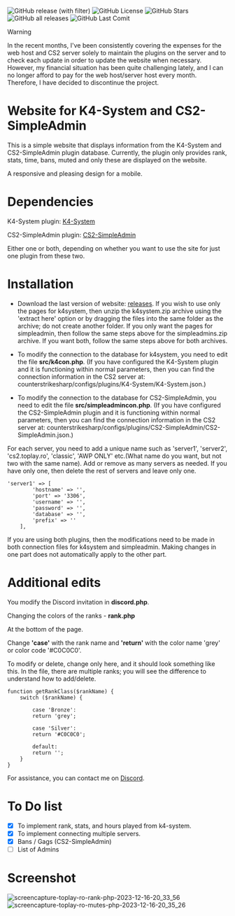 <img alt="GitHub release (with filter)" src="https://img.shields.io/github/v/release/sdg12321/K4-System-Website"> <img alt="GitHub License" src="https://img.shields.io/github/license/sdg12321/K4-System-Website"> <img alt="GitHub Stars" src="https://img.shields.io/github/stars/sdg12321/K4-System-Website">
 <img alt="GitHub all releases" src="https://img.shields.io/github/downloads/sdg12321/K4-System-Website/total"> <img alt="GitHub Last Comit" src="https://img.shields.io/github/last-commit/sdg12321/K4-System-Website">

> [!WARNING]  
> In the recent months, I've been consistently covering the expenses for the web host and CS2 server solely to maintain the plugins on the server and to check each update in order to update the website when necessary. However, my financial situation has been quite challenging lately, and I can no longer afford to pay for the web host/server host every month. Therefore, I have decided to discontinue the project.
 
# Website for K4-System and CS2-SimpleAdmin
This is a simple website that displays information from the K4-System and CS2-SimpleAdmin plugin database. Currently, the plugin only provides rank, stats, time, bans, muted and only these are displayed on the website.

A responsive and pleasing design for a mobile.

# Dependencies
K4-System plugin: [K4-System](https://github.com/K4ryuu/K4-System)

CS2-SimpleAdmin plugin: [CS2-SimpleAdmin](https://github.com/daffyyyy/CS2-SimpleAdmin)

Either one or both, depending on whether you want to use the site for just one plugin from these two.

# Installation

- Download the last version of website: [releases](https://github.com/sdg12321/K4-System-Website/releases). If you wish to use only the pages for k4system, then unzip the k4system.zip archive using the 'extract here' option or by dragging the files into the same folder as the archive; do not create another folder. If you only want the pages for simpleadmin, then follow the same steps above for the simpleadmins.zip archive. If you want both, follow the same steps above for both archives.

- To modify the connection to the database for k4system, you need to edit the file **src/k4con.php**. (If you have configured the K4-System plugin and it is functioning within normal parameters, then you can find the connection information in the CS2 server at: counterstrikesharp/configs/plugins/K4-System/K4-System.json.)

- To modify the connection to the database for CS2-SimpleAdmin, you need to edit the file **src/simpleadmincon.php**. (If you have configured the CS2-SimpleAdmin plugin and it is functioning within normal parameters, then you can find the connection information in the CS2 server at: counterstrikesharp/configs/plugins/CS2-SimpleAdmin/CS2-SimpleAdmin.json.)

For each server, you need to add a unique name such as 'server1', 'server2', 'cs2.toplay.ro', 'classic', 'AWP ONLY' etc.(What name do you want, but not two with the same name). Add or remove as many servers as needed. If you have only one, then delete the rest of servers and leave only one.

```
'server1' => [
        'hostname' => '',
        'port' => '3306',
        'username' => '',
        'password' => '',
        'database' => '',
        'prefix' => ''
    ],
```
If you are using both plugins, then the modifications need to be made in both connection files for k4system and simpleadmin. Making changes in one part does not automatically apply to the other part.

# Additional edits
You modify the Discord invitation in **discord.php**.

Changing the colors of the ranks - **rank.php**

At the bottom of the page.

Change **'case'** with the rank name and **'return'** with the color name 'grey' or color code '#C0C0C0'.

To modify or delete, change only here, and it should look something like this. In the file, there are multiple ranks; you will see the difference to understand how to add/delete.
```
function getRankClass($rankName) {
    switch ($rankName) {

        case 'Bronze':
        return 'grey';

        case 'Silver':
        return '#C0C0C0';

        default:
        return '';
    }
}
```

For assistance, you can contact me on [Discord](https://discord.gg/XJEvUa9QfJ). 

# To Do list
- [x] To implement rank, stats, and hours played from k4-system.
- [x] To implement connecting multiple servers.
- [x] Bans / Gags (CS2-SimpleAdmin)
- [ ] List of Admins

# Screenshot

![screencapture-toplay-ro-rank-php-2023-12-16-20_33_56](https://github.com/sdg12321/Website-For-K4-System-And-CS2-SimpleAdmin/assets/151413805/27a0b503-eb93-40e4-aa16-e77b72152d5a)
![screencapture-toplay-ro-mutes-php-2023-12-16-20_35_26](https://github.com/sdg12321/Website-For-K4-System-And-CS2-SimpleAdmin/assets/151413805/f4fa9fc5-49ab-454e-9259-6c0d99e459ea)

